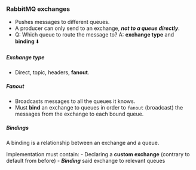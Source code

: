 ### RabbitMQ exchanges

- Pushes messages to different queues.
- A producer can only send to an exchange, ***not to a queue directly***.
- Q: Which queue to route the message to? A: **exchange type** and **binding** :arrow_down:

##### Exchange type

- Direct, topic, headers, **fanout**.

##### Fanout

- Broadcasts messages to all the queues it knows.
- Must **bind** an exchange to queues in order to `fanout` (broadcast) the messages from the exchange to each bound queue.

##### Bindings

A binding is a relationship between an exchange and a queue.

Implementation must contain:
      - Declaring a **custom exchange** (contrary to default from before)
      - ***Binding*** said exchange to relevant queues


